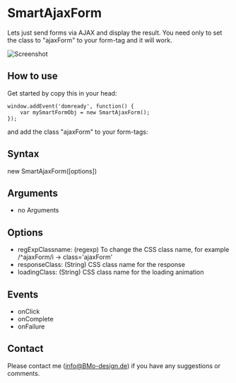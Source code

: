 SmartAjaxForm
==========

Lets just send forms via AJAX and display the result. You need only to set the class to "ajaxForm" to your form-tag and it will work.

![Screenshot](http://software.BMo-design.de/images/SmartAjaxForm.png)

How to use
----------

Get started by copy this in your head:

    window.addEvent('domready', function() {
        var mySmartFormObj = new SmartAjaxForm();
    });


and add the class "ajaxForm" to your form-tags:

<form id="myForm" class="ajaxForm" action="demo.php" method="post">

  
Syntax
------

  new SmartAjaxForm([options])
  
Arguments
---------

- no Arguments

Options
-------

* regExpClassname: (regexp) To change the CSS class name, for example /^ajaxForm/i  -> class='ajaxForm'	
* responseClass: (String) CSS class name for the response 
* loadingClass: (String) CSS class name for the loading animation

Events
------

- onClick
- onComplete
- onFailure

Contact
-----------
Please contact me (info@BMo-design.de) if you have any suggestions or comments.
